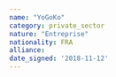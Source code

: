 ```yaml
---
name: "YoGoKo"
category: private_sector
nature: "Entreprise"
nationality: FRA
alliance: 
date_signed: '2018-11-12'
---
```

    